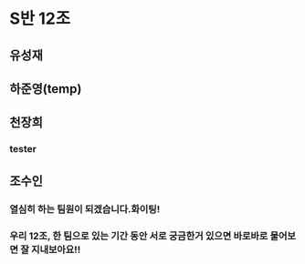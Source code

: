 # S반 12조

## 유성재

## 하준영(temp)

## 천장희
### tester

## 조수인
### 열심히 하는 팀원이 되겠습니다.화이팅!

### 우리 12조, 한 팀으로 있는 기간 동안 서로 궁금한거 있으면 바로바로 물어보면 잘 지내보아요!!

